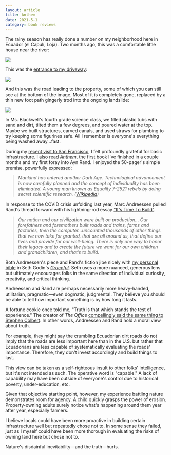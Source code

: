 ```yaml
---
layout: article
title: Anthem
date: 2021-5-1
category: book reviews
---
```


The rainy season has really done a number on my neighborhood here in Ecuador (el Capulí, Loja). Two months ago, this was a comfortable little house near the river:

![](/img/erosion/half-house.jpg#L)

This was the [entrance to my driveway](/construction-strugs):

![](/img/erosion/driveway.jpg#L)

And this was the road leading to the property, some of which you can still see at the bottom of the image. Most of it is completely gone, replaced by a thin new foot path gingerly trod into the ongoing landslide:

![](/img/erosion/path.jpg#L)

In Ms. Blackwell's fourth grade science class, we filled plastic tubs with sand and dirt, tilted them a few degrees, and poured water at the top. Maybe we built structures, carved canals, and used straws for plumbing to try keeping some figurines safe. All I remember is everyone's everything being washed away...fast.

During my [recent visit to San Francisco](/home-to-quito), I felt profoundly grateful for basic infrastructure. I also read [_Anthem_](https://www.gutenberg.org/ebooks/1250), the first book I've finished in a couple months and my first foray into Ayn Rand. I enjoyed the 50-pager's simple premise, powerfully expressed:

>_Mankind has entered another Dark Age. Technological advancement is now carefully planned and the concept of individuality has been eliminated. A young man known as Equality 7-2521 rebels by doing secret scientific research. ([Wikipedia](https://en.wikipedia.org/wiki/Anthem_(novella)))_

In response to the COVID crisis unfolding last year, Marc Andreessen pulled Rand's thread forward with his lightning-rod essay ["It's Time To Build"](https://a16z.com/2020/04/18/its-time-to-build/).

>_Our nation and our civilization were built on production... Our forefathers and foremothers built roads and trains, farms and factories, then the computer...uncounted thousands of other things that we now take for granted, that are all around us, that define our lives and provide for our well-being. There is only one way to honor their legacy and to create the future we want for our own children and grandchildren, and that’s to build._

Both Andreessen's piece and Rand's fiction jibe nicely with [my personal bible](/influences) in Seth Godin's [_Graceful_](/img/pdf/graceful-Seth-Godin-ebook.pdf). Seth uses a more nuanced, generous lens but ultimately encourages folks in the same direction of individual curiosity, creativity, and critical thinking.

Andreessen and Rand are perhaps necessarily more heavy-handed, utilitarian, pragmatic&mdash;even dogmatic, judgmental. They believe you should be able to tell how important something is by how long it lasts.

A fortune cookie once told me, "Truth is that which stands the test of experience." The creator of _The Office_ [compellingly said the same thing to Stephen Colbert](https://youtu.be/P5ZOwNK6n9U?t=212). In other words, Andreessen and Rand hold a moral view about truth.

For example, they might say the crumbling Ecuadorian dirt roads do not imply that the roads are less important here than in the U.S. but rather that Ecuadorians are less capable of systematically evaluating the roads' importance. Therefore, they don't invest accordingly and build things to last.

This view can be taken as a self-righteous insult to other folks' intelligence, but it's not intended as such. The operative word is "capable." A lack of capability may have been outside of everyone's control due to historical poverty, under-education, etc.

Given that objective starting point, however, my experience battling nature demonstrates room for agency. A child quickly grasps the power of erosion. Property-owning adults surely notice what's happening around them year after year, especially farmers.

I believe locals could have been more proactive in building certain infrastructure well but repeatedly chose not to. In some sense they failed, just as I myself could have been more thorough in evaluating the risks of owning land here but chose not to.

Nature's disdainful inevitability&mdash;and the truth&mdash;hurts.
